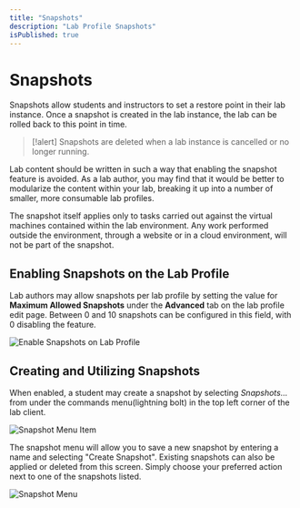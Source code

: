 ```yaml
---
title: "Snapshots"
description: "Lab Profile Snapshots"
isPublished: true
---
```


# Snapshots

Snapshots allow students and instructors to set a restore point in their lab instance. Once a snapshot is created in the lab instance, the lab can be rolled back to this point in time. 

>[!alert] Snapshots are deleted when a lab instance is cancelled or no longer running.

 Lab content should be written in such a way that enabling the snapshot feature is avoided. As a lab author, you may find that it would be better to modularize the content within your lab, breaking it up into a number of smaller, more consumable lab profiles.

The snapshot itself applies only to tasks carried out against the virtual machines contained within the lab environment. Any work performed outside the environment, through a website or in a cloud environment, will not be part of the snapshot.

## Enabling Snapshots on the Lab Profile

Lab authors may allow snapshots per lab profile by setting the value for **Maximum Allowed Snapshots** under the **Advanced** tab on the lab profile edit page. Between 0 and 10 snapshots can be configured in this field, with 0 disabling the feature. 

![Enable Snapshots on Lab Profile](images/enable-snapshots.png)

## Creating and Utilizing Snapshots

When enabled, a student may create a snapshot by selecting *Snapshots...* from under the commands menu(lightning bolt) in the top left corner of the lab client. 

![Snapshot Menu Item](images/snapshot-menu-item.png)

The snapshot menu will allow you to save a new snapshot by entering a name and selecting "Create Snapshot". Existing snapshots can also be applied or deleted from this screen. Simply choose your preferred action next to one of the snapshots listed.

![Snapshot Menu ](images/snapshot-menu.png)
